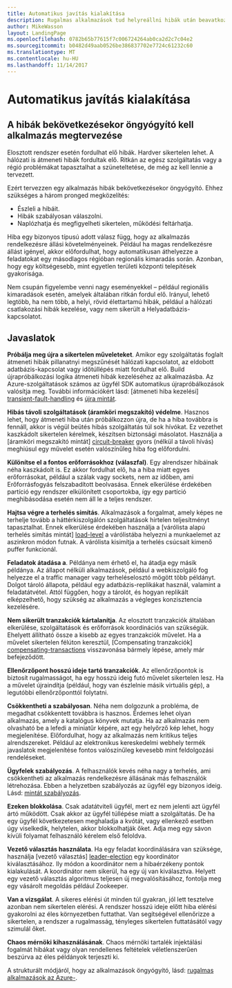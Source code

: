 ```yaml
---
title: Automatikus javítás kialakítása
description: Rugalmas alkalmazások tud helyreállni hibák után beavatkozás nélkül.
author: MikeWasson
layout: LandingPage
ms.openlocfilehash: 0782b65b77615f7c006724264ab0ca2d2c7c04e2
ms.sourcegitcommit: b0482d49aab0526be386837702e7724c61232c60
ms.translationtype: MT
ms.contentlocale: hu-HU
ms.lasthandoff: 11/14/2017
---
```

# <a name="design-for-self-healing"></a>Automatikus javítás kialakítása

## <a name="design-your-application-to-be-self-healing-when-failures-occur"></a>A hibák bekövetkezésekor öngyógyító kell alkalmazás megtervezése

Elosztott rendszer esetén fordulhat elő hibák. Hardver sikertelen lehet. A hálózati is átmeneti hibák fordultak elő. Ritkán az egész szolgáltatás vagy a régió problémákat tapasztalhat a szüneteltetése, de még az kell lennie a tervezett.

Ezért tervezzen egy alkalmazás hibák bekövetkezésekor öngyógyító. Ehhez szükséges a három pronged megközelítés:

- Észleli a hibáit.
- Hibák szabályosan válaszolni.
- Naplózhatja és megfigyelheti sikertelen, működési feltárhatja.

Hiba egy bizonyos típusú adott válasz függ, hogy az alkalmazás rendelkezésre állási követelményeinek. Például ha magas rendelkezésre állást igényel, akkor előfordulhat, hogy automatikusan áthelyezze a feladatokat egy másodlagos régióban regionális kimaradás során. Azonban, hogy egy költségesebb, mint egyetlen területi központi telepítések gyakorisága. 

Nem csupán figyelembe venni nagy eseményekkel – például regionális kimaradások esetén, amelyek általában ritkán fordul elő. Irányul, lehető legtöbb, ha nem több, a helyi, rövid élettartamú hibák, például a hálózati csatlakozási hibák kezelése, vagy nem sikerült a Helyadatbázis-kapcsolatot.

## <a name="recommendations"></a>Javaslatok

**Próbálja meg újra a sikertelen műveleteket**. Amikor egy szolgáltatás foglalt átmeneti hibák pillanatnyi megszűnését hálózati kapcsolatot, az eldobott adatbázis-kapcsolat vagy időtúllépés miatt fordulhat elő. Build újrapróbálkozási logika átmeneti hibák kezeléséhez az alkalmazásba. Az Azure-szolgáltatások számos az ügyfél SDK automatikus újrapróbálkozások valósítja meg. További információkért lásd: [átmeneti hiba kezelési] [ transient-fault-handling] és [újra mintát][retry].

**Hibás távoli szolgáltatások (áramköri megszakító) védelme**. Hasznos lehet, hogy átmeneti hiba után próbálkozzon újra, de ha a hiba továbbra is fennáll, akkor is végül beütés hibás szolgáltatás túl sok hívókat. Ez vezethet kaszkádolt sikertelen kérelmek, készítsen biztonsági másolatot. Használja a [áramköri megszakító mintát] [ circuit-breaker] gyors (nélkül a távoli hívás) meghiúsul egy művelet esetén valószínűleg hiba fog előfordulni.  

**Különítse el a fontos erőforrásokhoz (válaszfal)**. Egy alrendszer hibáinak néha kaszkádolt is. Ez akkor fordulhat elő, ha a hiba miatt egyes erőforrásokat, például a szálak vagy sockets, nem az időben, ami Erőforrásfogyás felszabadított beolvasása. Ennek elkerülése érdekében partíció egy rendszer elkülönített csoportokba, így egy partíció meghibásodása esetén nem áll le a teljes rendszer.  

**Hajtsa végre a terhelés simítás**. Alkalmazások a forgalmat, amely képes ne terhelje tovább a háttérkiszolgálón szolgáltatások hirtelen teljesítményt tapasztalhat. Ennek elkerülése érdekében használja a [várólista alapú terhelés simítás mintát] [ load-level] a várólistába helyezni a munkaelemet az aszinkron módon futnak. A várólista kisimítja a terhelés csúcsait kimenő puffer funkcionál. 

**Feladatok átadása a**. Példánya nem érhető el, ha átadja egy másik példánya. Az állapot nélküli alkalmazások, például a webkiszolgáló fog helyezze el a traffic manager vagy terheléselosztó mögött több példányt. Dolgot tároló állapota, például egy adatbázis-replikákat használ, valamint a feladatátvétel. Attól függően, hogy a tárolót, és hogyan replikált elképzelhető, hogy szükség az alkalmazás a végleges konzisztencia kezelésére. 

**Nem sikerült tranzakciók kártalanítja**. Az elosztott tranzakciók általában elkerülése, szolgáltatások és erőforrások koordinációs van szükségük. Ehelyett állítható össze a kisebb az egyes tranzakciók művelet. Ha a művelet sikertelen félúton keresztül, [Compensating tranzakciók] [ compensating-transactions] visszavonása bármely lépése, amely már befejeződött. 

**Ellenőrzőpont hosszú ideje tartó tranzakciók**. Az ellenőrzőpontok is biztosít rugalmasságot, ha egy hosszú ideig futó művelet sikertelen lesz. Ha a művelet újraindítja (például, hogy van észlelnie másik virtuális gép), a legutóbbi ellenőrzőponttól folytatni.

**Csökkentheti a szabályosan**. Néha nem dolgozunk a probléma, de megadhat csökkentett továbbra is hasznos. Érdemes lehet olyan alkalmazás, amely a katalógus könyvek mutatja. Ha az alkalmazás nem olvasható be a lefedi a miniatűr képére, azt egy helyőrző kép lehet, hogy megjelenítése. Előfordulhat, hogy az alkalmazás nem kritikus teljes alrendszereket. Például az elektronikus kereskedelmi webhely termék javaslatok megjelenítése fontos valószínűleg kevesebb mint feldolgozási rendeléseket.

**Ügyfelek szabályozás**. A felhasználók kevés néha nagy a terhelés, ami csökkentheti az alkalmazás rendelkezésre állásának más felhasználók létrehozása. Ebben a helyzetben szabályozás az ügyfél egy bizonyos ideig. Lásd: [mintát szabályozás][throttle].

**Ezeken blokkolása**. Csak adatátviteli ügyfél, mert ez nem jelenti azt ügyfél ártó működött. Csak akkor az ügyfél túllépése miatt a szolgáltatás. De ha egy ügyfél következetesen meghaladja a kvótát, vagy ellenkező esetben úgy viselkedik, helytelen, akkor blokkolhatják őket. Adja meg egy sávon kívüli folyamat felhasználó kérelem első feloldva.

**Vezető választás használata**. Ha egy feladat koordinálására van szüksége, használja [vezető választás] [ leader-election] egy koordinátor kiválasztásához. Ily módon a koordinátor nem a hibaérzékeny pontok kialakulását. A koordinátor nem sikerül, ha egy új van kiválasztva. Helyett egy vezető választás algoritmus teljesen új megvalósításához, fontolja meg egy vásárolt megoldás például Zookeeper.  

**Van a vizsgálat**. A sikeres elérési út minden túl gyakran, jól lett tesztelve azonban nem sikertelen elérési. A rendszer hosszú ideje előtt hiba elérési gyakorolni az éles környezetben futtathat. Van segítségével ellenőrizze a sikertelen, a rendszer a rugalmasság, tényleges sikertelen futtatásától vagy szimulál őket. 

**Chaos mérnöki kihasználásának**. Chaos mérnöki tartalék injektálási fogalmát hibákat vagy olyan rendellenes feltételek véletlenszerűen beszúrva az éles példányok terjeszti ki. 

A strukturált módjáról, hogy az alkalmazások öngyógyító, lásd: [rugalmas alkalmazások az Azure-][resiliency-overview].  

[circuit-breaker]: ../../patterns/circuit-breaker.md
[compensating-transactions]: ../../patterns/compensating-transaction.md
[leader-election]: ../../patterns/leader-election.md
[load-level]: ../../patterns/queue-based-load-leveling.md
[resiliency-overview]: ../../resiliency/index.md
[retry]: ../../patterns/retry.md
[throttle]: ../../patterns/throttling.md
[transient-fault-handling]: ../../best-practices/transient-faults.md

